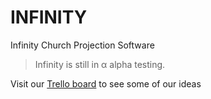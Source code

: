 # INFINITY
Infinity Church Projection Software

>  Infinity is still in α alpha testing.

Visit our [Trello board](https://trello.com/b/RYaDaYY5/infinity "Infinity Trello Board") to see some of our ideas
